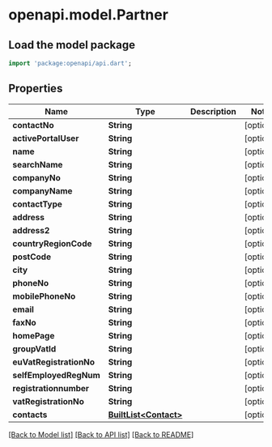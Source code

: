 # openapi.model.Partner

## Load the model package
```dart
import 'package:openapi/api.dart';
```

## Properties
Name | Type | Description | Notes
------------ | ------------- | ------------- | -------------
**contactNo** | **String** |  | [optional] 
**activePortalUser** | **String** |  | [optional] 
**name** | **String** |  | [optional] 
**searchName** | **String** |  | [optional] 
**companyNo** | **String** |  | [optional] 
**companyName** | **String** |  | [optional] 
**contactType** | **String** |  | [optional] 
**address** | **String** |  | [optional] 
**address2** | **String** |  | [optional] 
**countryRegionCode** | **String** |  | [optional] 
**postCode** | **String** |  | [optional] 
**city** | **String** |  | [optional] 
**phoneNo** | **String** |  | [optional] 
**mobilePhoneNo** | **String** |  | [optional] 
**email** | **String** |  | [optional] 
**faxNo** | **String** |  | [optional] 
**homePage** | **String** |  | [optional] 
**groupVatId** | **String** |  | [optional] 
**euVatRegistrationNo** | **String** |  | [optional] 
**selfEmployedRegNum** | **String** |  | [optional] 
**registrationnumber** | **String** |  | [optional] 
**vatRegistrationNo** | **String** |  | [optional] 
**contacts** | [**BuiltList&lt;Contact&gt;**](Contact.md) |  | [optional] 

[[Back to Model list]](../README.md#documentation-for-models) [[Back to API list]](../README.md#documentation-for-api-endpoints) [[Back to README]](../README.md)


